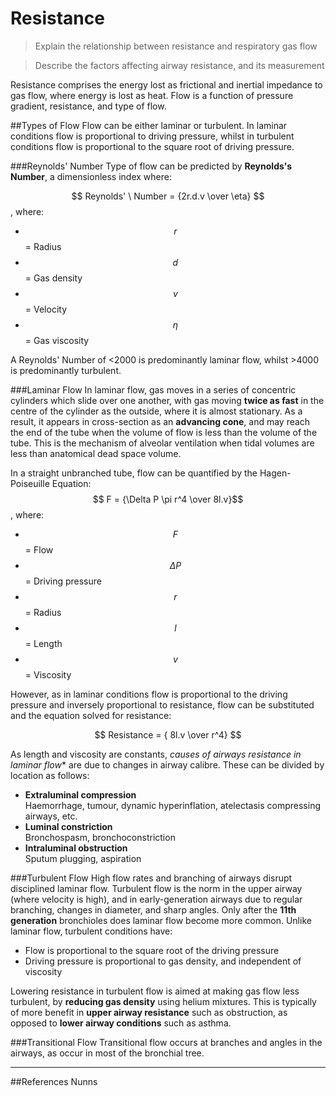# Resistance
> Explain the relationship between resistance and respiratory gas flow

<!--></!-->

> Describe the factors affecting airway resistance, and its measurement

Resistance comprises the energy lost as frictional and inertial impedance to gas flow, where energy is lost as heat. Flow is a function of pressure gradient, resistance, and type of flow.

##Types of Flow
Flow can be either laminar or turbulent. In laminar conditions flow is proportional to driving pressure, whilst in turbulent conditions flow is proportional to the square root of driving pressure.

###Reynolds' Number
Type of flow can be predicted by **Reynolds's Number**, a dimensionless index where:

$$ Reynolds' \ Number = {2r.d.v \over \eta} $$, where:
* $$r$$ = Radius
* $$d$$ = Gas density
* $$v$$ = Velocity
* $$\eta$$ = Gas viscosity

A Reynolds' Number of <2000 is predominantly laminar flow, whilst >4000 is predominantly turbulent.

###Laminar Flow
In laminar flow, gas moves in a series of concentric cylinders which slide over one another, with gas moving **twice as fast** in the centre of the cylinder as the outside, where it is almost stationary. As a result, it appears in cross-section as an **advancing cone**, and may reach the end of the tube when the volume of flow is less than the volume of the tube. This is the mechanism of alveolar ventilation when tidal volumes are less than anatomical dead space volume.

In a straight unbranched tube, flow can be quantified by the Hagen-Poiseuille Equation:  
$$ F = {\Delta P \pi r^4 \over 8l.v}$$, where:
* $$F$$ = Flow
* $$\Delta P$$ = Driving pressure
* $$r$$ = Radius
* $$l$$ = Length
* $$v$$ = Viscosity

However, as in laminar conditions flow is proportional to the driving pressure and inversely proportional to resistance, flow can be substituted and the equation solved for resistance:

$$ Resistance = { 8l.v \over r^4} $$

As length and viscosity are constants, *causes of airways resistance in laminar flow** are due to changes in airway calibre. These can be divided by location as follows:
* **Extraluminal compression**  
  Haemorrhage, tumour, dynamic hyperinflation, atelectasis compressing airways, etc.
* **Luminal constriction**  
  Bronchospasm, bronchoconstriction
* **Intraluminal obstruction**  
  Sputum plugging, aspiration

###Turbulent Flow
High flow rates and branching of airways disrupt disciplined laminar flow. Turbulent flow is the norm in the upper airway (where velocity is high), and in early-generation airways due to regular branching, changes in diameter, and sharp angles. Only after the **11th generation** bronchioles does laminar flow become more common. Unlike laminar flow, turbulent conditions have:
* Flow is proportional to the square root of the driving pressure
* Driving pressure is proportional to gas density, and independent of viscosity

Lowering resistance in turbulent flow is aimed at making gas flow less turbulent, by **reducing gas density** using helium mixtures. This is typically of more benefit in **upper airway resistance** such as obstruction, as opposed to **lower airway conditions** such as asthma.

###Transitional Flow
Transitional flow occurs at branches and angles in the airways, as occur in most of the bronchial tree.


---
##References
Nunns
